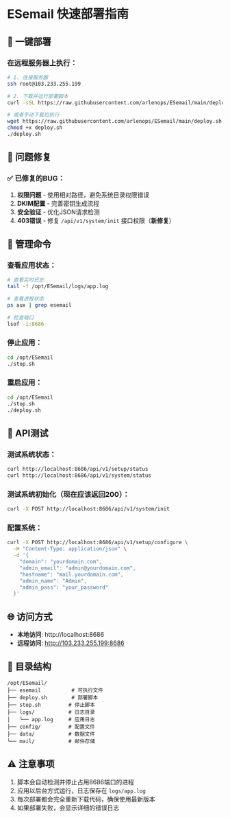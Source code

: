 # ESemail 快速部署指南

## 🚀 一键部署

### 在远程服务器上执行：

```bash
# 1. 连接服务器
ssh root@103.233.255.199

# 2. 下载并运行部署脚本
curl -sSL https://raw.githubusercontent.com/arlenops/ESemail/main/deploy.sh | bash

# 或者手动下载后执行
wget https://raw.githubusercontent.com/arlenops/ESemail/main/deploy.sh
chmod +x deploy.sh
./deploy.sh
```

## 🔧 问题修复

### ✅ 已修复的BUG：
1. **权限问题** - 使用相对路径，避免系统目录权限错误
2. **DKIM配置** - 完善密钥生成流程  
3. **安全验证** - 优化JSON请求检测
4. **403错误** - 修复 `/api/v1/system/init` 接口权限（**新修复**）

## 📝 管理命令

### 查看应用状态：
```bash
# 查看实时日志
tail -f /opt/ESemail/logs/app.log

# 查看进程状态
ps aux | grep esemail

# 检查端口
lsof -i:8686
```

### 停止应用：
```bash
cd /opt/ESemail
./stop.sh
```

### 重启应用：
```bash
cd /opt/ESemail
./stop.sh
./deploy.sh
```

## 🧪 API测试

### 测试系统状态：
```bash
curl http://localhost:8686/api/v1/setup/status
curl http://localhost:8686/api/v1/system/status
```

### 测试系统初始化（现在应该返回200）：
```bash
curl -X POST http://localhost:8686/api/v1/system/init
```

### 配置系统：
```bash
curl -X POST http://localhost:8686/api/v1/setup/configure \
  -H "Content-Type: application/json" \
  -d '{
    "domain": "yourdomain.com",
    "admin_email": "admin@yourdomain.com",
    "hostname": "mail.yourdomain.com", 
    "admin_name": "Admin",
    "admin_pass": "your_password"
  }'
```

## 🌐 访问方式

- **本地访问**: http://localhost:8686
- **远程访问**: http://103.233.255.199:8686

## 📁 目录结构

```
/opt/ESemail/
├── esemail          # 可执行文件
├── deploy.sh        # 部署脚本  
├── stop.sh         # 停止脚本
├── logs/           # 日志目录
│   └── app.log     # 应用日志
├── config/         # 配置文件
├── data/           # 数据文件
└── mail/           # 邮件存储
```

## ⚠️ 注意事项

1. 脚本会自动检测并停止占用8686端口的进程
2. 应用以后台方式运行，日志保存在 `logs/app.log`
3. 每次部署都会完全重新下载代码，确保使用最新版本
4. 如果部署失败，会显示详细的错误日志